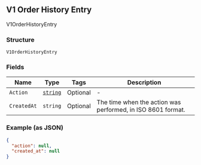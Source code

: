 ## V1 Order History Entry

V1OrderHistoryEntry

### Structure

`V1OrderHistoryEntry`

### Fields

| Name | Type | Tags | Description |
|  --- | --- | --- | --- |
| `Action` | [`string`](/doc/models/v1-order-history-entry-action.md) | Optional | - |
| `CreatedAt` | `string` | Optional | The time when the action was performed, in ISO 8601 format. |

### Example (as JSON)

```json
{
  "action": null,
  "created_at": null
}
```


